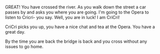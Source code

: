 GREAT!
You have crossed the river. As you walk down the street a car passes by and asks you where you are going.
I'm going to the Opera to listen to Cricri- you say.
Well, you are in luck! I am CriCri!

CriCri picks you up, you have a nice chat and tea at the Opera. You have a great day.

By the time you are back the bridge is back and you cross without any issues to go home.
